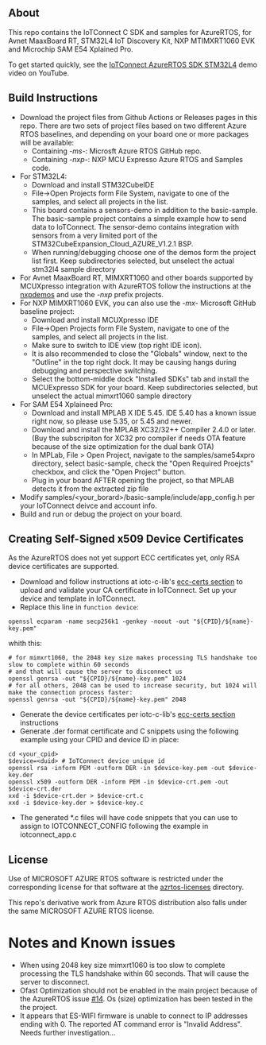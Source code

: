 ## About
This repo contains the IoTConnect C SDK and samples for AzureRTOS, 
for Avnet MaaxBoard RT, STM32L4 IoT Discovery Kit, NXP MTIMXRT1060 EVK and Microchip SAM E54 Xplained Pro.

To get started quickly, see the [IoTConnect AzureRTOS SDK STM32L4](https://www.youtube.com/watch?v=kkR9r2D4zBQ) demo video on YouTube.

## Build Instructions

* Download the project files from Github Actions or Releases pages in this repo. 
There are two sets of project files based on two different Azure RTOS baselines, 
and depending on your board one or more packages will be available:
  * Containing *-ms-*: Microsft Azure RTOS GitHub repo.
  * Containing *-nxp-*: NXP MCU Expresso Azure RTOS and Samples code.
* For STM32L4:
  * Download and install STM32CubeIDE 
  * File->Open Projects form File System, navigate to one of the samples, and select all projects in the list.
  * This board contains a sensors-demo in addition to the basic-sample. 
    The basic-sample project contains a simple example how to send data to IoTConnect.
    The sensor-demo contains integration with sensors from a very limited port 
    of the STM32CubeExpansion_Cloud_AZURE_V1.2.1 BSP.
  * When running/debugging choose one of the demos form the project list first.
Keep subdirectories selected, but unselect the actual stm32l4 sample directory
* For Avnet MaaxBoard RT, MIMXRT1060 and other boards supported by MCUXpresso integration with AzureRTOS follow 
  the instructions at the [nxpdemos](samples/nxpdemos) and use the *-nxp* prefix projects.
* For NXP MIMXRT1060 EVK, you can also use the *-mx-* Microsoft GitHub baseline project: 
  * Download and install MCUXpresso IDE
  * File->Open Projects form File System, navigate to one of the samples, and select all projects in the list. 
  * Make sure to switch to IDE view (top right IDE icon).
  * It is also recommended to close the "Globals" window, next to the "Outline" in the top right dock. 
It may be causing hangs during debugging and perspective switching.
  * Select the bottom-middle dock "Installed SDKs" tab and install the MCUExpresso SDK for your board. 
Keep subdirectories selected, but unselect the actual mimxrt1060 sample directory
* For SAM E54 Xplaineed Pro:
  * Download and install MPLAB X IDE 5.45. IDE 5.40 has a known issue right now, so please use 5.35, or 5.45 and newer.
  * Download and install the MPLAB XC32/32++ Compiler 2.4.0 or later.
  (Buy the subscripiton for XC32 pro compiler if needs OTA feature because of the size optimization for the dual bank OTA)
  * In MPLab, File > Open Project, navigate to the samples/same54xpro directory, select basic-sample, 
  check the "Open Required Proejcts" checkbox, and click the "Open Project" button.   
  * Plug in your board AFTER opening the project, so that MPLAB detects it
from the extracted zip file
* Modify samples/<your_borard>/basic-sample/include/app_config.h per your IoTConnect deivce and account info.
* Build and run or debug the project on your board.

## Creating Self-Signed x509 Device Certificates
As the AzureRTOS does not yet support ECC certificates yet, only RSA device certificates are supported. 

* Download and follow instructions at 
iotc-c-lib's [ecc-certs section](https://github.com/avnet-iotconnect/iotc-c-lib/tree/master/tools/ecc-certs)
to upload and validate your CA certificate in IoTConnect. Set up your device and template in IoTConnect.
* Replace this line in `function device`:

```shell script
openssl ecparam -name secp256k1 -genkey -noout -out "${CPID}/${name}-key.pem"
```

whith this:

```shell script
# for mimxrt1060, the 2048 key size makes processing TLS handshake too slow to complete within 60 seconds
# and that will cause the server to disconnect us
openssl genrsa -out "${CPID}/${name}-key.pem" 1024
# for all others, 2048 can be used to increase security, but 1024 will make the connection process faster:
openssl genrsa -out "${CPID}/${name}-key.pem" 2048
```
* Generate the device certificates per iotc-c-lib's [ecc-certs section](https://github.com/avnet-iotconnect/iotc-c-lib/tree/master/tools/ecc-certs) instructions
* Generate .der format certificate and C snippets using the following example using your CPID and device ID in place: 

```shell script
cd <your_cpid>
$device=<duid> # IoTConnect device unique id
openssl rsa -inform PEM -outform DER -in $device-key.pem -out $device-key.der
openssl x509 -outform DER -inform PEM -in $device-crt.pem -out $device-crt.der
xxd -i $device-crt.der > $device-crt.c
xxd -i $device-key.der > $device-key.c
```
* The generated *.c files will have code snippets that you can use to assign to IOTCONNECT_CONFIG
following the example in iotconnect_app.c

## License
Use of MICROSOFT AZURE RTOS software is restricted under the corresponding license for that software at the [azrtos-licenses](azrtos-licenses/) directory.

This repo's derivative work from Azure RTOS distribution also falls under the same MICROSOFT AZURE RTOS license.

# Notes and Known issues
* When using  2048 key size mimxrt1060 is too slow to complete processing the TLS handshake within 60 seconds. 
That will cause the server to disconnect.
* Ofast Optimization should not be enabled in the main project because of the
AzureRTOS issue [#14](https://github.com/azure-rtos/samples/issues/14). Os (size) optimization has been tested in the the project.
* It appears that ES-WIFI firmware is unable to connect to IP addresses ending with 0. 
The reported AT command error is "Invalid Address". Needs further investigation...
